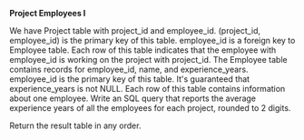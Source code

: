 **Project Employees I**

We have Project table with project_id and employee_id.
(project_id, employee_id) is the primary key of this table.
employee_id is a foreign key to Employee table.
Each row of this table indicates that the employee with employee_id is working on the project with project_id.
The Employee table contains records for employee_id, name, and experience_years.
employee_id is the primary key of this table. It's guaranteed that experience_years is not NULL.
Each row of this table contains information about one employee.
Write an SQL query that reports the average experience years of all the employees for each project, rounded to 2 digits.

Return the result table in any order.
